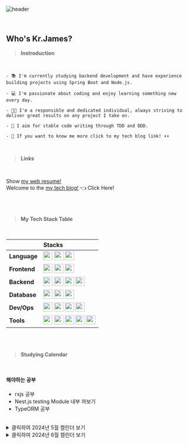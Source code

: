 ![header](https://capsule-render.vercel.app/api?type=waving&color=random&height=200&section=header&text=Kr.James%20Profile&fontSize=90&theme=cobalt)

<br>


## Who's Kr.James?

> **Instroduction**
<br>

```
- 📚 I'm currently studying backend development and have experience building projects using Spring Boot and Node.js.

- 💻 I'm passionate about coding and enjoy learning something new every day.

- 👨‍💼 I'm a responsible and dedicated individual, always striving to deliver great results on any project I take on.

- 🥑 I aim for stable code writing through TDD and DDD.

- 👀 If you want to know me more click to my tech blog link! ⬇️⬇️
```
<br>

> **Links**

<br>

Show [my web resume!](https://codinggameplayer.github.io/) <br>
Welcome to the [my tech blog!](https://jamesblog95.tistory.com/) 👈 Click Here!

<br>
<br>

> **My Tech Stack Table**

<br>


||                     Stacks |
| :---- | :---- |
| **Language** | <img height="25" src="https://img.shields.io/badge/Java-007396?style=flat-square&logo=Java&logoColor=white"/> <img height="25" src="https://img.shields.io/badge/JavaScript-F7DF1E?style=flat-square&logo=JavaScript&logoColor=black"/> <img height="25" src="https://img.shields.io/badge/TypeScript-3178C6?style=flat-square&logo=TypeScript&logoColor=white"/> |
| **Frontend** | <img height="25" src="https://img.shields.io/badge/HTML5-E34F26?style=flat-square&logo=HTML5&logoColor=white"/>  <img height="25" src="https://img.shields.io/badge/CSS3-1572B6?style=flat-square&logo=CSS3&logoColor=white"/> <img height="25" src="https://img.shields.io/badge/Bootstrap-7952B3?style=flat-square&logo=Bootstrap&logoColor=white"/>|
| **Backend** | <img height="25" src="https://img.shields.io/badge/SpringBoot-6DB33F?style=flat-square&logo=SpringBoot&logoColor=white"/> <img height="25" src="https://img.shields.io/badge/Node.js-339933?style=flat-square&logo=Node.js&logoColor=white"/> <img height="25" src="https://img.shields.io/badge/NestJs-E0234E?style=flat-square&logo=NestJs&logoColor=white"/>  <img height="25" src="https://img.shields.io/badge/Express-000000?style=flat-square&logo=Express&logoColor=white"/>|
| **Database** | <img height="25" src="https://img.shields.io/badge/MySQL-4479A1?style=flat-square&logo=MySQL&logoColor=white"/> <img height="25" src="https://img.shields.io/badge/PostgreSQL-4169E1?style=flat-square&logo=PostgreSQL&logoColor=white"/> <img height="25" src="https://img.shields.io/badge/MongoDB-47A248?style=flat-square&logo=MongoDB&logoColor=white"/> |
| **Dev/Ops** | <img height="25" src="https://img.shields.io/badge/GitLab-FC6D26?style=flat-square&logo=GitLab&logoColor=white"/> <img height="25" src="https://img.shields.io/badge/GitHub Actions-2088FF?style=flat-square&logo=GitHub Actions&logoColor=white"/> <img height="25" src="https://img.shields.io/badge/Amazon AWS-225F3E?style=flat-square&logo=AmazonAWS&logoColor=white"/> <img height="25" src="https://img.shields.io/badge/Docker-2496ED?style=flat-square&logo=Docker&logoColor=white"/>|
| **Tools** | <img height="25" src="https://img.shields.io/badge/Git-F05025?style=flat-square&logo=Git&logoColor=white"/> <img height="25" src="https://img.shields.io/badge/GitHub-181717?style=flat-square&logo=GitHub&logoColor=white"/> <img height="25" src="https://img.shields.io/badge/Jira-0052CC?style=flat-square&logo=Jira&logoColor=white"/> <img height="25" src="https://img.shields.io/badge/Confluence-172B4D?style=flat-square&logo=Confluence&logoColor=white"/> <img height="25" src="https://img.shields.io/badge/Notion-000000?style=flat-square&logo=Notion&logoColor=white"/> 


<br>
<br>

> **Studying Calendar**
<br>

#### 해야하는 공부
- rxjs 공부
- Nest.js testing Module 내부 까보기
- TypeORM 공부
<br>


<details>
<summary>클릭하여 2024년 5월 캘린더 보기</summary>

#### 2024년 5월 캘린더

| 일 | 월 | 화 | 수 | 목 | 금 | 토 |
|---|---|---|---|---|---|---|
|   |   |   | 1 <br> Next.js | 2 <br> Next.js| 3 <br> Next.js| 4  <br> Next.js|
| 5  <br> Next.js| 6 <br> Next.js| 7 <br> Next.js| 8 <br> Next.js| 9 <br> Next.js| 10 <br> Rest| 11 <br> Next.js|
| 12<br> Next.js | 13 <br> Next.js| 14 <br> Next.js | 15 <br> Next.js| 16 <br> Next.js| 17 <br> Next.js| 18<br> Next.js |
| 19 <br> Next.js| 20<br> Rest | 21<br> Next.js | 22 <br> Next.js| 23<br> Next.js | 24 <br> Rest | 25 <br> Next.js|
| 26 <br> Next.js| 27 <br> Next.js| 28 <br> Next.js| 29 <br> Next.js| 30 <br> Next.js| 31 <br> Next.js|   |
</details>

<details>
  
<summary>클릭하여 2024년 6월 캘린더 보기</summary>

| 일 | 월 | 화 | 수 | 목 | 금 | 토 |
|---|---|---|---|---|---|---|
|   |   |   |   |   |   | 1 Next.js |
| 2 Next.js | 3 Next.js | 4 Next.js| 5 Next.js| 6 Rest| 7 Rest| 8 Rest|
| 9 Dev | 10 Dev | 11 Next.js | 12 Next.js | 13 Next.js | 14 Next.js | 15 Next.js |
| 16 Next.js | 17 Next.js | 18 Next.js | 19 Next.js | 20 Next.js | 21 Next.js | 22 Next.js |
| 23 Next.js | 24 FastAPI | 25 FastAPI | 26 Replication| 27 Dev | 28 FastAPI | 29 DEV|
| 30 DEV|   |   |   |   |   |   |

</details>


